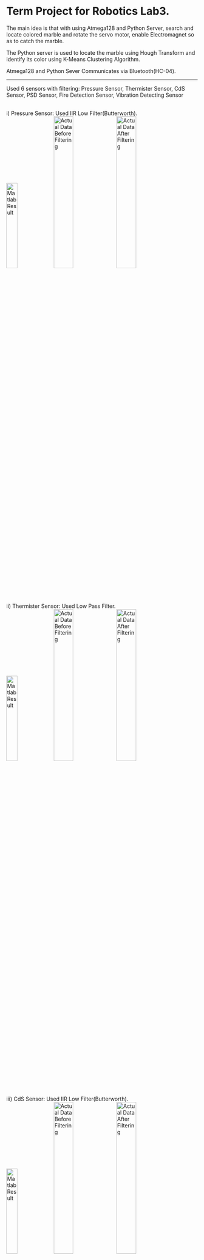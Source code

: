 <h1>Term Project for Robotics Lab3.</h1>

The main idea is that with using Atmega128 and Python Server, search and locate colored marble and rotate the servo motor, enable Electromagnet so as to catch the marble.

The Python server is used to locate the marble using Hough Transform and identify its color using K-Means Clustering Algorithm.

Atmega128 and Python Sever Communicates via Bluetooth(HC-04).

<hr>
Used 6 sensors with filtering: Pressure Sensor, Thermister Sensor, CdS Sensor, PSD Sensor, Fire Detection Sensor, Vibration Detecting Sensor<br><br>

i) Pressure Sensor: Used IIR Low Filter(Butterworth). <br>
<img src = "https://github.com/mongshil553/GccApplication1/assets/129606995/cfa31110-c6ef-409b-82f7-17083a4fae57" width="24%" height="24%" title="Matlab Result"> 
<img src = "https://github.com/mongshil553/GccApplication1/assets/129606995/84ea5d32-4c68-44a2-8699-76dd11d574e2" width="32%" height="32%" title="Actual Data Before Filtering"> 
<img src = "https://github.com/mongshil553/GccApplication1/assets/129606995/d2fb1386-20a0-49f2-ab2d-717f0cd18718" width="32%" height="32%" title="Actual Data After Filtering"> 

<br>ii) Thermister Sensor: Used Low Pass Filter. <br>
<img src = "https://github.com/mongshil553/GccApplication1/assets/129606995/204190dd-7046-48dc-a7b8-b071cf5f70c1" width="24%" height="24%" title="Matlab Result"> 
<img src = "https://github.com/mongshil553/GccApplication1/assets/129606995/1e78bd2f-a2ef-4209-a3c7-278172e30d39" width="32%" height="32%" title="Actual Data Before Filtering"> 
<img src = "https://github.com/mongshil553/GccApplication1/assets/129606995/877ffd15-7668-4369-b2ca-e3e24255470e" width="32%" height="32%" title="Actual Data After Filtering"> 

<br>iii) CdS Sensor: Used IIR Low Filter(Butterworth). <br>
<img src = "https://github.com/mongshil553/GccApplication1/assets/129606995/5ed2a1cc-3c51-489c-b580-80cf91ca57e9" width="24%" height="24%" title="Matlab Result"> 
<img src = "https://github.com/mongshil553/GccApplication1/assets/129606995/4bb0b58e-be20-47a8-a55f-50badef11591" width="32%" height="32%" title="Actual Data Before Filtering"> 
<img src = "https://github.com/mongshil553/GccApplication1/assets/129606995/23713133-dcf5-4094-9489-396600bbe0dc" width="32%" height="32%" title="Actual Data After Filtering"> 

<br> iv) PSD Sensor: Used IIR Low Filter(Butterworth). <br>
<img src = "https://github.com/mongshil553/GccApplication1/assets/129606995/a43835b6-928c-400a-a7ae-0591a3ab7312" width="24%" height="24%" title="Matlab Result"> 
<img src = "https://github.com/mongshil553/GccApplication1/assets/129606995/6c55aa76-30b4-4b2a-b33e-fd8e9de5b9b0" width="32%" height="32%" title="Actual Data Before Filtering"> 
<img src = "https://github.com/mongshil553/GccApplication1/assets/129606995/3214ad98-c872-41d1-87d0-b5f1f7f3ae42" width="32%" height="32%" title="Actual Data After Filtering"> 

<br> v) Fire Detection Sensor: Used FIR Low Filter(Butterworth). <br>
<img src = "https://github.com/mongshil553/GccApplication1/assets/129606995/69e55dbf-2435-425e-88c8-7e24cfe24268" width="24%" height="24%" title="Matlab Result"> 
<img src = "https://github.com/mongshil553/GccApplication1/assets/129606995/a31737ff-20c8-4dcc-aae4-7938781a4660" width="32%" height="32%" title="Actual Data Before Filtering"> 
<img src = "https://github.com/mongshil553/GccApplication1/assets/129606995/0b4688d0-ad69-43f2-8f4a-d11ac3359417" width="32%" height="32%" title="Actual Data After Filtering"> 

<br> vi) Vibration Detecting Sensor: Used IIR High Filter(Butterworth). <br>
<img src = "https://github.com/mongshil553/GccApplication1/assets/129606995/ac4e1cb8-78ce-4cbc-9667-da3549b94cd2" width="24%" height="24%" title="Matlab Result">
<img src = "https://github.com/mongshil553/GccApplication1/assets/129606995/e33ddb3e-c5f3-48e2-891e-232034ed7cef" width="32%" height="32%" title="Actual Data Before Filtering"> 
<img src = "https://github.com/mongshil553/GccApplication1/assets/129606995/056dea6c-5846-40fd-bb9b-f975c278f117" width="32%" height="32%" title="Actual Data After Filtering"> 
